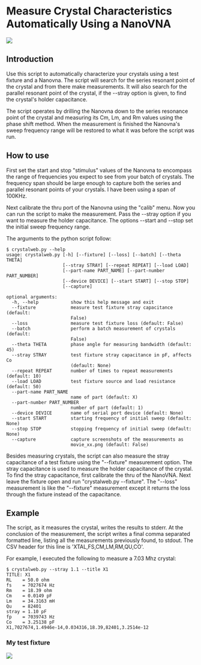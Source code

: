                                                                       
# Measure Crystal Characteristics Automatically Using a NanoVNA

![](animation.gif)

## Introduction

Use this script to automatically characterize your crystals
using a test fixture and a Nanovna.  The script will search for 
the series resonant point of the crystal and from there
make measurements.  It will also search for the parallel resonant point 
of the crystal, if the --stray option is given, to find the crystal's holder 
capacitance.

The script operates by drilling the Nanovna down to the series resonance point 
of the crystal and measuring its Cm, Lm, and Rm values using the phase shift 
method.  When the measurement is finished the Nanovna's 
sweep frequency range will be restored to what it was before the script was run.

## How to use

First set the start and stop "stimulus" values of the Nanovna to encompass the range
of frequencies you expect to see from your batch of crystals.  The 
frequency span should be large enough to capture
both the series and parallel resonant points of your crystals.  I
have been using a span of 100KHz.

Next calibrate the thru port of the Nanovna using the "calib" menu.
Now you can run the script to make the measurement.  Pass the --stray option 
if you want to measure the holder capacitance.  The options --start and --stop
set the initial sweep frequency range.

The arguments to the python script follow:

                                                                 
```
$ crystalweb.py --help
usage: crystalweb.py [-h] [--fixture] [--loss] [--batch] [--theta THETA]
                     [--stray STRAY] [--repeat REPEAT] [--load LOAD]
                     [--part-name PART_NAME] [--part-number PART_NUMBER]
                     [--device DEVICE] [--start START] [--stop STOP]
                     [--capture]

optional arguments:
  -h, --help            show this help message and exit
  --fixture             measure test fixture stray capacitance (default:
                        False)
  --loss                measure test fixture loss (default: False)
  --batch               perform a batch measurement of crystals (default:
                        False)
  --theta THETA         phase angle for measuring bandwidth (default: 45)
  --stray STRAY         test fixture stray capacitance in pF, affects Co
                        (default: None)
  --repeat REPEAT       number of times to repeat measurements (default: 10)
  --load LOAD           test fixture source and load resistance (default: 50)
  --part-name PART_NAME
                        name of part (default: X)
  --part-number PART_NUMBER
                        number of part (default: 1)
  --device DEVICE       name of serial port device (default: None)
  --start START         starting frequency of initial sweep (default: None)
  --stop STOP           stopping frequency of initial sweep (default: None)
  --capture             capture screenshots of the measurements as
                        movie_xx.png (default: False)
```


Besides measuring crystals, the script can also measure the
stray capacitance of a test fixture using the "--fixture" measurement option.
The stray capacitance is used to measure the holder capacitance of the
crystal.  To find the stray capacitance, first calibrate the thru of the NanoVNA.
Next leave the fixture open 
and run "crystalweb.py --fixture".  The "--loss" measurement is like the "--fixture"
measurement except it returns the loss through the fixture instead of the capacitance.

## Example

The script, as it measures the crystal, writes the results to stderr.  At the
conclusion of the measurement, the script writes a final comma separated 
formatted line, listing all the measurements previously found, to stdout.
The CSV header for this line is 'XTAL,FS,CM,LM,RM,QU,CO'.

For example, I executed the following to measure a 7.03 Mhz crystal:

```
$ crystalweb.py --stray 1.1 --title X1
TITLE: X1
RL    = 50.0 ohm
fs    = 7027674 Hz
Rm    = 18.39 ohm
Cm    = 0.0149 pF
Lm    = 34.3163 mH
Qu    = 82401
stray = 1.10 pF
fp    = 7039743 Hz
Co    = 3.25138 pF
X1,7027674,1.4946e-14,0.034316,18.39,82401,3.2514e-12
```

### My test fixture

![](fixture.jpg)


